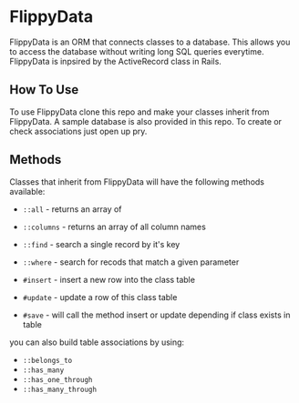 FlippyData
==========

FlippyData is an ORM that connects classes to a database.  This allows you to access the database without writing long SQL queries everytime.  FlippyData is inpsired by the ActiveRecord class in Rails.

How To Use
----------

To use FlippyData clone this repo and make your classes inherit from FlippyData.  A sample database is also provided in this repo.  To create or check associations just open up pry.

Methods
-------

Classes that inherit from FlippyData will have the following methods available:

* `::all` - returns an array of
* `::columns` - returns an array of all column names
* `::find` - search a single record by it's key
* `::where` - search for recods that match a given parameter

* `#insert` - insert a new row into the class table
* `#update` - update a row of this class table
* `#save` - will call the method insert or update depending if class exists in table

you can also build table associations by using:
* `::belongs_to`
* `::has_many`
* `::has_one_through`
* `::has_many_through`
